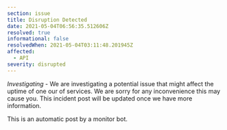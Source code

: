 ```yaml
---
section: issue
title: Disruption Detected
date: 2021-05-04T06:56:35.512606Z
resolved: true
informational: false
resolvedWhen: 2021-05-04T03:11:48.201945Z
affected:
  - API
severity: disrupted
---
```

*Investigating* - We are investigating a potential issue that might affect the uptime of one our of services. We are sorry for any inconvenience this may cause you. This incident post will be updated once we have more information.

This is an automatic post by a monitor bot.
        